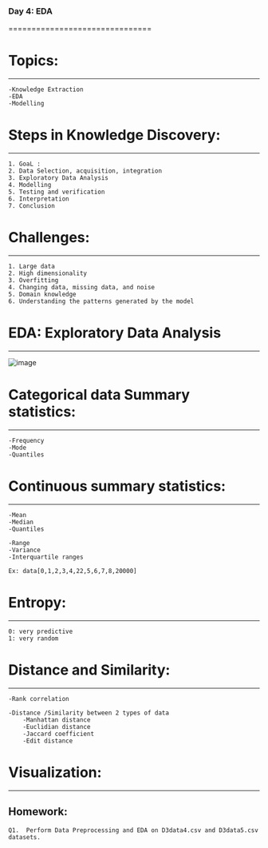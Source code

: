 
### Day 4: EDA
===============================

# Topics:
------------------
	-Knowledge Extraction
	-EDA
	-Modelling
	

# Steps in Knowledge Discovery:
------------------------------

    1. GoaL :
    2. Data Selection, acquisition, integration
    3. Exploratory Data Analysis
    4. Modelling
    5. Testing and verification
    6. Interpretation 
    7. Conclusion



# Challenges:
------------
    1. Large data
    2. High dimensionality
    3. Overfitting
    4. Changing data, missing data, and noise 
    5. Domain knowledge
    6. Understanding the patterns generated by the model

# EDA: Exploratory Data Analysis
--------------------------------
![image](https://github.com/Kiranwaghmare123/PG-DBDA-Mar23/assets/72081819/802718f6-0192-4512-b83d-4cfde0e20a5c)

# Categorical data Summary statistics:
-------------------------------------
	-Frequency
	-Mode
	-Quantiles


# Continuous summary statistics:
--------------------------------
	-Mean
	-Median
	-Quantiles
	
	-Range 
	-Variance
	-Interquartile ranges

    Ex: data[0,1,2,3,4,22,5,6,7,8,20000]

# Entropy:
----------
    0: very predictive
    1: very random


# Distance and Similarity:
------------------------
	-Rank correlation
	
	-Distance /Similarity between 2 types of data
		-Manhattan distance
		-Euclidian distance
		-Jaccard coefficient
		-Edit distance

# Visualization:
-----------------

Homework:
-------------

	Q1.  Perform Data Preprocessing and EDA on D3data4.csv and D3data5.csv datasets.

